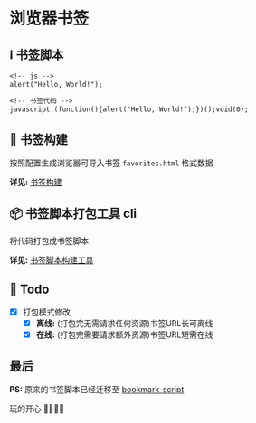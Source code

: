 # 浏览器书签


## ℹ 书签脚本


```txt
<!-- js -->
alert("Hello, World!");

<!-- 书签代码 -->
javascript:(function(){alert("Hello, World!");})();void(0);
```

## 🔖 书签构建

按照配置生成浏览器可导入书签 `favorites.html` 格式数据 

**详见:** [书签构建](./packages/bookmark/README.md)

## 📦 书签脚本打包工具 cli

将代码打包成书签脚本

**详见:** [书签脚本构建工具](./packages/bookmark-script/README.md)

## 📄 Todo

+ [x] 打包模式修改
  + [x] **离线:** (打包完无需请求任何资源)书签URL长可离线
  + [x] **在线:** (打包完需要请求额外资源)书签URL短需在线

## 最后

**PS:** 原来的书签脚本已经迁移至 [bookmark-script](https://github.com/xiaohuohumax/bookmark-script)

玩的开心 🎉🎉🎉🎉